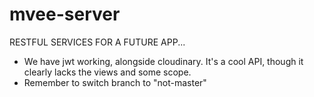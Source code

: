 # mvee-server

RESTFUL SERVICES FOR A FUTURE APP...
* We have jwt working, alongside cloudinary. It's a cool API, though it clearly lacks the views and some scope. 
* Remember to switch branch to "not-master"
